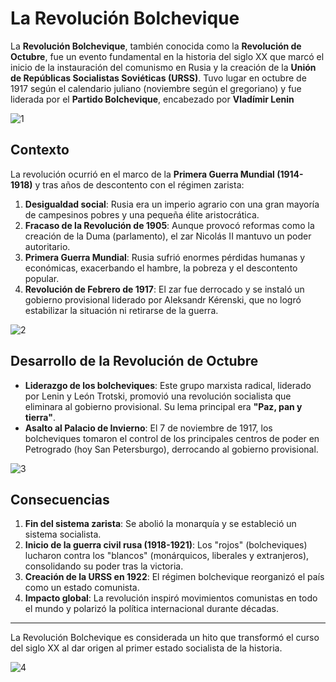 # La Revolución Bolchevique

La **Revolución Bolchevique**, también conocida como la **Revolución de Octubre**, fue un evento fundamental en la historia del siglo XX que marcó el inicio de la instauración del comunismo en Rusia y la creación de la **Unión de Repúblicas Socialistas Soviéticas (URSS)**. Tuvo lugar en octubre de 1917 según el calendario juliano (noviembre según el gregoriano) y fue liderada por el **Partido Bolchevique**, encabezado por **Vladímir Lenin**

![1](/Actividad_2-2/Imagenes/imagenes_mkdocs/bolcheviques.jpg)

## Contexto

La revolución ocurrió en el marco de la **Primera Guerra Mundial (1914-1918)** y tras años de descontento con el régimen zarista:

1. **Desigualdad social**: Rusia era un imperio agrario con una gran mayoría de campesinos pobres y una pequeña élite aristocrática.
2. **Fracaso de la Revolución de 1905**: Aunque provocó reformas como la creación de la Duma (parlamento), el zar Nicolás II mantuvo un poder autoritario.
3. **Primera Guerra Mundial**: Rusia sufrió enormes pérdidas humanas y económicas, exacerbando el hambre, la pobreza y el descontento popular.
4. **Revolución de Febrero de 1917**: El zar fue derrocado y se instaló un gobierno provisional liderado por Aleksandr Kérenski, que no logró estabilizar la situación ni retirarse de la guerra.

![2](/Actividad_2-2/Imagenes/imagenes_mkdocs/lenin.jpg)

## Desarrollo de la Revolución de Octubre

- **Liderazgo de los bolcheviques**: Este grupo marxista radical, liderado por Lenin y León Trotski, promovió una revolución socialista que eliminara al gobierno provisional. Su lema principal era **"Paz, pan y tierra"**.
- **Asalto al Palacio de Invierno**: El 7 de noviembre de 1917, los bolcheviques tomaron el control de los principales centros de poder en Petrogrado (hoy San Petersburgo), derrocando al gobierno provisional.

![3](/Actividad_2-2/Imagenes/imagenes_mkdocs/revolucion_octubre.jpg)

## Consecuencias

1. **Fin del sistema zarista**: Se abolió la monarquía y se estableció un sistema socialista.
2. **Inicio de la guerra civil rusa (1918-1921)**: Los "rojos" (bolcheviques) lucharon contra los "blancos" (monárquicos, liberales y extranjeros), consolidando su poder tras la victoria.
3. **Creación de la URSS en 1922**: El régimen bolchevique reorganizó el país como un estado comunista.
4. **Impacto global**: La revolución inspiró movimientos comunistas en todo el mundo y polarizó la política internacional durante décadas.

---

La Revolución Bolchevique es considerada un hito que transformó el curso del siglo XX al dar origen al primer estado socialista de la historia.

![4](/Actividad_2-2/Imagenes/imagenes_mkdocs/victoria.jpg)
